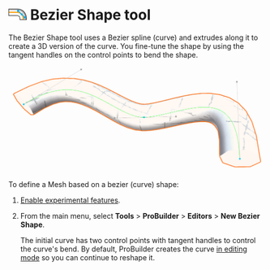 # ![Bezier Shape Icon](images/icons/NewBezierSpline.png) Bezier Shape tool

The Bezier Shape tool uses a Bezier spline (curve) and extrudes along it to create a 3D version of the curve. You fine-tune the shape by using the tangent handles on the control points to bend the shape.

![Default Bezier shape](images/BezierShape_HeaderImage.png)

To define a Mesh based on a bezier (curve) shape:

1. [Enable experimental features](preferences.md#experimental).
1. From the main menu, select **Tools** > **ProBuilder** > **Editors** > **New Bezier Shape**.

	The initial curve has two control points with tangent handles to control the curve's bend. By default, ProBuilder creates the curve [in editing mode](bezier.md) so you can continue to reshape it.
